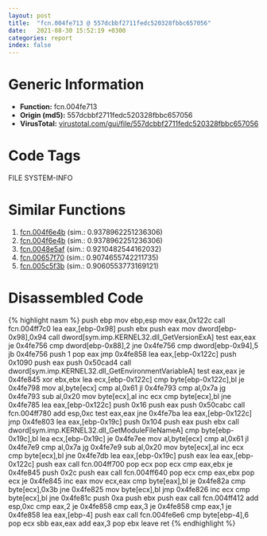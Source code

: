 ```yaml
---
layout: post
title:  "fcn.004fe713 @ 557dcbbf2711fedc520328fbbc657056"
date:   2021-08-30 15:52:19 +0300
categories: report
index: false
---
```


# Generic Information
- **Function:** fcn.004fe713
- **Origin (md5):** 557dcbbf2711fedc520328fbbc657056
- **VirusTotal:** [virustotal.com/gui/file/557dcbbf2711fedc520328fbbc657056][virustotal_ref]

# Code Tags
<span class="tag" id="FILE">FILE</span>
<span class="tag" id="SYSTEM-INFO">SYSTEM-INFO</span>


# Similar Functions

1. [fcn.004f6e4b][similar_1_ref] (sim.: 0.9378962251236306)
2. [fcn.004f6e4b][similar_2_ref] (sim.: 0.9378962251236306)
3. [fcn.0048e5af][similar_3_ref] (sim.: 0.9210482544162032)
4. [fcn.00657f70][similar_4_ref] (sim.: 0.9074655742211735)
5. [fcn.005c5f3b][similar_5_ref] (sim.: 0.9060553773169121)


# Disassembled Code

{% highlight nasm %}
push ebp
mov ebp,esp
mov eax,0x122c
call fcn.004ff7c0
lea eax,[ebp-0x98]
push ebx
push eax
mov dword[ebp-0x98],0x94
call dword[sym.imp.KERNEL32.dll_GetVersionExA]
test eax,eax
je 0x4fe756
cmp dword[ebp-0x88],2
jne 0x4fe756
cmp dword[ebp-0x94],5
jb 0x4fe756
push 1
pop eax
jmp 0x4fe858
lea eax,[ebp-0x122c]
push 0x1090
push eax
push 0x50cad4
call dword[sym.imp.KERNEL32.dll_GetEnvironmentVariableA]
test eax,eax
je 0x4fe845
xor ebx,ebx
lea ecx,[ebp-0x122c]
cmp byte[ebp-0x122c],bl
je 0x4fe798
mov al,byte[ecx]
cmp al,0x61
jl 0x4fe793
cmp al,0x7a
jg 0x4fe793
sub al,0x20
mov byte[ecx],al
inc ecx
cmp byte[ecx],bl
jne 0x4fe785
lea eax,[ebp-0x122c]
push 0x16
push eax
push 0x50cabc
call fcn.004ff780
add esp,0xc
test eax,eax
jne 0x4fe7ba
lea eax,[ebp-0x122c]
jmp 0x4fe803
lea eax,[ebp-0x19c]
push 0x104
push eax
push ebx
call dword[sym.imp.KERNEL32.dll_GetModuleFileNameA]
cmp byte[ebp-0x19c],bl
lea ecx,[ebp-0x19c]
je 0x4fe7ee
mov al,byte[ecx]
cmp al,0x61
jl 0x4fe7e9
cmp al,0x7a
jg 0x4fe7e9
sub al,0x20
mov byte[ecx],al
inc ecx
cmp byte[ecx],bl
jne 0x4fe7db
lea eax,[ebp-0x19c]
push eax
lea eax,[ebp-0x122c]
push eax
call fcn.004ff700
pop ecx
pop ecx
cmp eax,ebx
je 0x4fe845
push 0x2c
push eax
call fcn.004ff640
pop ecx
cmp eax,ebx
pop ecx
je 0x4fe845
inc eax
mov ecx,eax
cmp byte[eax],bl
je 0x4fe82a
cmp byte[ecx],0x3b
jne 0x4fe825
mov byte[ecx],bl
jmp 0x4fe826
inc ecx
cmp byte[ecx],bl
jne 0x4fe81c
push 0xa
push ebx
push eax
call fcn.004ff412
add esp,0xc
cmp eax,2
je 0x4fe858
cmp eax,3
je 0x4fe858
cmp eax,1
je 0x4fe858
lea eax,[ebp-4]
push eax
call fcn.004fe6e6
cmp byte[ebp-4],6
pop ecx
sbb eax,eax
add eax,3
pop ebx
leave 
ret 
{% endhighlight %}


[similar_1_ref]: /report/fcn.004f6e4b@a9a3c47f5c08fef0f0f69b66c17916ac
[similar_2_ref]: /report/fcn.004f6e4b@ef3a0211d1ddb224667e2aa0d915337b
[similar_3_ref]: /report/fcn.0048e5af@18980bd3439a28c3ca084fb94b418e27
[similar_4_ref]: /report/fcn.00657f70@89311daf4ed20563584bd3d8ea6137ee
[similar_5_ref]: /report/fcn.005c5f3b@9df9a5aa1b4726bd0de47365be1d7f48
[virustotal_ref]: https://www.virustotal.com/gui/file/557dcbbf2711fedc520328fbbc657056